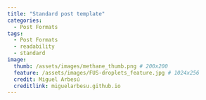```yaml
---
title: "Standard post template"
categories:
  - Post Formats
tags:
  - Post Formats
  - readability
  - standard
image:
  thumb: /assets/images/methane_thumb.png # 200x200
  feature: /assets/images/FUS-droplets_feature.jpg # 1024x256
  credit: Miguel Arbesú
  creditlink: miguelarbesu.github.io
---
```


